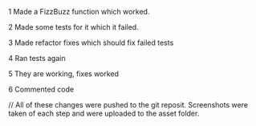 1 Made a FizzBuzz function which worked. 

2 Made some tests for it which it failed. 

3 Made refactor fixes which should fix failed tests 

4 Ran tests again 

5 They are working, fixes worked 

6 Commented code

// All of these changes were pushed to the git reposit. Screenshots were taken of each step and were
uploaded to the asset folder. 

